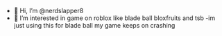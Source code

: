 - 👋 Hi, I’m @nerdslapper8
- 👀 I’m interested in game on roblox like blade ball bloxfruits and tsb
-im just using this for blade ball my game keeps on crashing



<!---
nerdslapper8/nerdslapper8 is a ✨ special ✨ repository because its `README.md` (this file) appears on your GitHub profile.
You can click the Preview link to take a look at your changes.
--->
